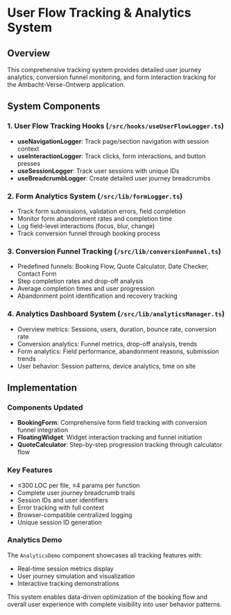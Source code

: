 # User Flow Tracking & Analytics System

## Overview

This comprehensive tracking system provides detailed user journey analytics, conversion funnel monitoring, and form interaction tracking for the Ambacht-Verse-Ontwerp application.

## System Components

### 1. User Flow Tracking Hooks (`/src/hooks/useUserFlowLogger.ts`)

- **useNavigationLogger**: Track page/section navigation with session context
- **useInteractionLogger**: Track clicks, form interactions, and button presses
- **useSessionLogger**: Track user sessions with unique IDs
- **useBreadcrumbLogger**: Create detailed user journey breadcrumbs

### 2. Form Analytics System (`/src/lib/formLogger.ts`)

- Track form submissions, validation errors, field completion
- Monitor form abandonment rates and completion time
- Log field-level interactions (focus, blur, change)
- Track conversion funnel through booking process

### 3. Conversion Funnel Tracking (`/src/lib/conversionFunnel.ts`)

- Predefined funnels: Booking Flow, Quote Calculator, Date Checker, Contact Form
- Step completion rates and drop-off analysis
- Average completion times and user progression
- Abandonment point identification and recovery tracking

### 4. Analytics Dashboard System (`/src/lib/analyticsManager.ts`)

- Overview metrics: Sessions, users, duration, bounce rate, conversion rate
- Conversion analytics: Funnel metrics, drop-off analysis, trends
- Form analytics: Field performance, abandonment reasons, submission trends
- User behavior: Session patterns, device analytics, time on site

## Implementation

### Components Updated

- **BookingForm**: Comprehensive form field tracking with conversion funnel integration
- **FloatingWidget**: Widget interaction tracking and funnel initiation
- **QuoteCalculator**: Step-by-step progression tracking through calculator flow

### Key Features

- ≤300 LOC per file, ≤4 params per function
- Complete user journey breadcrumb trails
- Session IDs and user identifiers
- Error tracking with full context
- Browser-compatible centralized logging
- Unique session ID generation

### Analytics Demo

The `AnalyticsDemo` component showcases all tracking features with:

- Real-time session metrics display
- User journey simulation and visualization
- Interactive tracking demonstrations

This system enables data-driven optimization of the booking flow and overall user experience with complete visibility into user behavior patterns.
